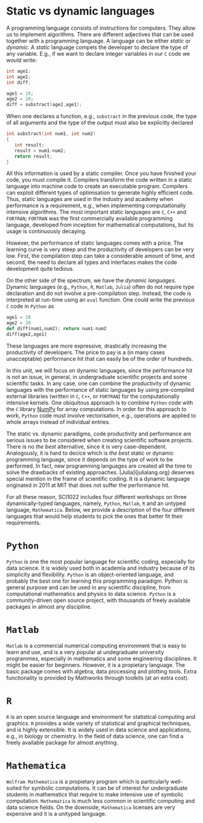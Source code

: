 # Static vs dynamic languages

A programming language consists of instructions for computers. They allow us to implement algorithms. There are different adjectives that can be used together with a programming language. A language can be either *static* or *dynamic*. A *static* language compels the developer to declare the type of any variable. E.g., if we want to declare integer variables in our `C` code we would write:
```c
int age1;
int age2;
int diff;

age1 = 10;
age2 = 20;
diff = substract(age2,age1);
```
When one declares a function, e.g., `substract` in the previous code, the type of all arguments and the type of the output must also be explicitly declared
```c
int substract(int num1, int num2)
{
   int result;
   result = num1-num2;
   return result;
}    
```
All this information is used by a static compiler. Once you have finished your code, you must compile it. Compilers transform the code written in a static language into machine code to create an executable program. Compilers can exploit different types of optimisation to generate highly efficient code. Thus, static languages are used in the industry and academy when performance is a requirement, e.g., when implementing computationally intensive algorithms. The most important static languages are `C`, `C++` and `FORTRAN`; `FORTRAN` was the first commercially available programming language, developed from inception for mathematical computations, but its usage is continuously decaying. 

However, the performance of static languages comes with a price. The learning curve is very steep and the productivity of developers can be very low. First, the compilation step can take a considerable amount of time, and second, the need to declare all types and interfaces makes the code development quite tedious.

On the other side of the spectrum, we have the *dynamic languages*. Dynamic languages (e.g., `Python`, `R`, `Matlab`, `Julia`) often do not require type declaration and do not involve a pre-compilation step. Instead, the code is interpreted at run-time using an `eval` function. One could write the previous `C` code in `Python` as
```python
age1 = 10
age2 = 20
def diff(num1,num2): return num1-num2
diff(age2,age1)
```
These languages are more expressive, drastically increasing the productivity of developers. The price to pay is a (in many cases unacceptable) performance hit that can easily be of the order of hundreds.

In this unit, we will focus on dynamic languages, since the performance hit is not an issue, in general, in undergraduate scientific projects and some scientific tasks. In any case, one can combine the productivity of dynamic languages with the performance of static languages by using pre-compiled external libraries (written in `C`, `C++`, or `FORTRAN`) for the computationally intensive kernels. One obiquitous approach is to combine `Python` code with the `C` library [NumPy](https://numpy.org/) for array computations. In order for this approach to work, `Python` code must involve vectorisation, e.g., operations are applied to whole arrays instead of individual entries.

The static vs. dynamic paradigms, code productivity and performance are serious issues to be considered when creating scientific software projects. There is no *the best* alternative, since it is very case-dependent. Analogously, it is hard to decice which is *the best* static or dynamic programming language, since it depends on the type of work to be performed. In fact, new programming languages are created all the time to solve the drawbacks of existing approaches. [Julia]{julialang.org} deserves special mention in the frame of scientific coding. It is a dynamic language originated in 2011 at MIT that does not suffer the performance hit.

For all these reason, SCI1022 includes four different workshops on three dynamically-typed languages, namely, `Python`, `Matlab`, `R` and an untyped language, `Mathematica`. Below, we provide a description of the four different languages that would help students to pick the ones that better fit their requirements.

# `Python`

`Python` is one the most popular language for scientific coding, especially for data science. It is widely used both in academia and industry because of its simplicity and flexibility. `Python` is an object-oriented language, and probably the best one for learning this programming paradigm. Python is general purpose and can be used in any scientific discipline, from computational mathematics and physics to data science. `Python` is a community-driven open source project, with thousands of freely available packages in almost any discipline.

# `Matlab`

`Matlab` is a commercial numerical computing environment that is easy to learn and use, and is a very popular at undegraduate university programmes, especially in mathematics and some engineering disciplines. It might be easier for beginners. However, it is a propietary language. The basic package comes with algebra, data processing and plotting tools.
Extra functionality is provided by Mathworks through toolkits (at an extra cost).

# `R`

`R` is an open source language and environment for statistical computing and graphics. `R` provides a wide variety of statistical and graphical techniques, and is highly extensible. It is widely used in data science and applications, e.g., in biology or chemistry. In the field of data science, one can find a freely available package for almost anything.

# `Mathematica`

`Wolfram Mathematica` is a propietary program which is particularly well-suited for symbolic computations. It can be of interest for undergraduate students in mathematics that require to make intensive use of symbolic computation. `Mathematica` is much less common in scientific computing and data science fields. On the downside, `Mathematica` licenses are very expensive and it is a unityped language.
